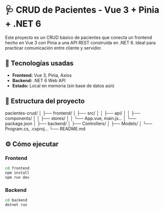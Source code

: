# 🩺 CRUD de Pacientes - Vue 3 + Pinia + .NET 6

Este proyecto es un CRUD básico de pacientes que conecta un frontend hecho en Vue 3 con Pinia a una API REST construida en .NET 6. Ideal para practicar comunicación entre cliente y servidor.

## 🚀 Tecnologías usadas

- **Frontend:** Vue 3, Pinia, Axios
- **Backend:** .NET 6 Web API
- **Estado:** Local en memoria (sin base de datos aún)

## 📂 Estructura del proyecto

pacientes-crud/
│
├── frontend/
│ ├── src/
│ │ ├── api/
│ │ ├── components/
│ │ ├── stores/
│ │ └── App.vue, main.js...
│ └── package.json
│
├── backend/
│ ├── Controllers/
│ ├── Models/
│ └── Program.cs, .csproj...
└── README.md

## ⚙️ Cómo ejecutar

### Frontend

```bash
cd frontend
npm install
npm run dev
```

### Backend

```bash
cd backend
dotnet run
```

